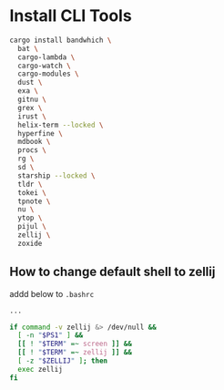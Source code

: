 # Install CLI Tools

```bash
cargo install bandwhich \
  bat \
  cargo-lambda \
  cargo-watch \
  cargo-modules \
  dust \
  exa \
  gitnu \
  grex \
  irust \
  helix-term --locked \
  hyperfine \
  mdbook \
  procs \
  rg \
  sd \
  starship --locked \
  tldr \
  tokei \
  tpnote \
  nu \
  ytop \
  pijul \
  zellij \
  zoxide
```

## How to change default shell to zellij

addd below to `.bashrc`

```bash
...

if command -v zellij &> /dev/null && 
  [ -n "$PS1" ] && 
  [[ ! "$TERM" =~ screen ]] && 
  [[ ! "$TERM" =~ zellij ]] &&
  [ -z "$ZELLIJ" ]; then
  exec zellij
fi
```
